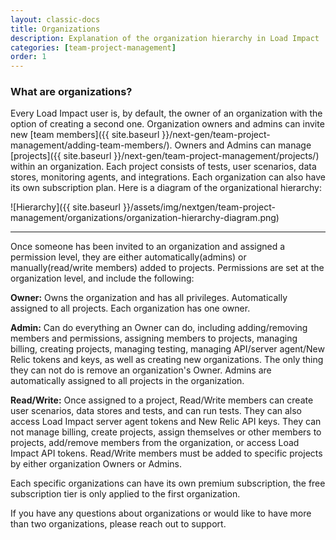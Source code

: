 ```yaml
---
layout: classic-docs
title: Organizations
description: Explanation of the organization hierarchy in Load Impact
categories: [team-project-management]
order: 1
---
```


### What are organizations?

Every Load Impact user is, by default, the owner of an organization with the option of creating a second one. Organization owners and admins can invite new [team members]({{ site.baseurl }}/next-gen/team-project-management/adding-team-members/). Owners and Admins can manage [projects]({{ site.baseurl }}/next-gen/team-project-management/projects/) within an organization. Each project consists of tests, user scenarios, data stores, monitoring agents, and integrations. Each organization can also have its own subscription plan. Here is a diagram of the organizational hierarchy:

![Hierarchy]({{ site.baseurl }}/assets/img/nextgen/team-project-management/organizations/organization-hierarchy-diagram.png)

***

Once someone has been invited to an organization and assigned a permission level, they are either automatically(admins) or manually(read/write members) added to projects. Permissions are set at the organization level, and include the following:

**Owner:** Owns the organization and has all privileges. Automatically assigned to all projects. Each organization has one owner.

**Admin:** Can do everything an Owner can do, including adding/removing members and permissions, assigning members to projects, managing billing, creating projects, managing testing, managing API/server agent/New Relic tokens and keys, as well as creating new organizations. The only thing they can not do is remove an organization's Owner. Admins are automatically assigned to all projects in the organization.

**Read/Write:** Once assigned to a project, Read/Write members can create user scenarios, data stores and tests, and can run tests. They can also access Load Impact server agent tokens and New Relic API keys. They can not manage billing, create projects, assign themselves or other members to projects, add/remove members from the organization, or access Load Impact API tokens. Read/Write members must be added to specific projects by either organization Owners or Admins.

Each specific organizations can have its own premium subscription, the free subscription tier is only applied to the first organization.

If you have any questions about organizations or would like to have more than two organizations, please reach out to support.
